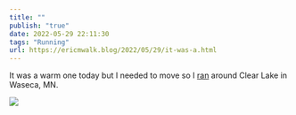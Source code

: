 ```yaml
---
title: ""
publish: "true"
date: 2022-05-29 22:11:30
tags: "Running"
url: https://ericmwalk.blog/2022/05/29/it-was-a.html
---
```


It was a warm one today but I needed to move so I [ran](http://www.strava.com/activities/7223789780) around Clear Lake in Waseca, MN.



![](https://ericmwalk.blog/uploads/2022/c6374d2d1a.jpg)